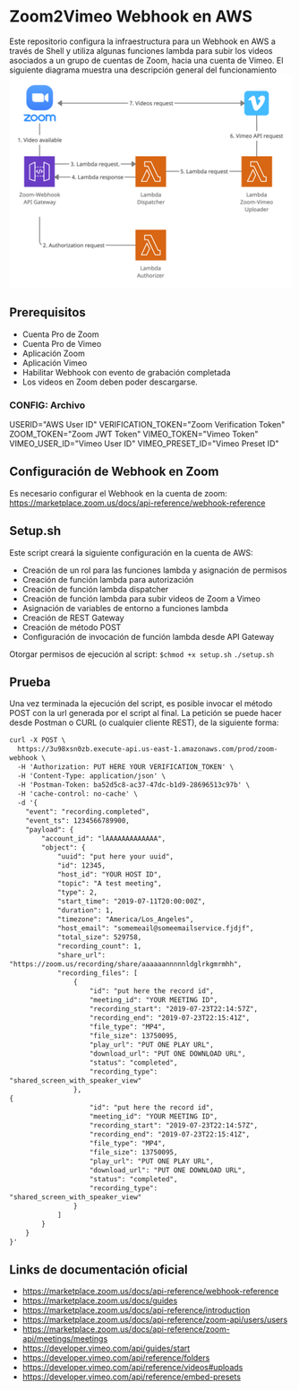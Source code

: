 # Zoom2Vimeo Webhook en AWS

Este repositorio configura la infraestructura para un Webhook en AWS a través de Shell y utiliza algunas funciones lambda para subir los videos asociados a un grupo de cuentas de Zoom, hacia una cuenta de Vimeo. 
El siguiente diagrama muestra una descripción general del funcionamiento
![Zoom2Vimeo AWS Webhook](diagrams/Zoom2Vimeo-Webhook.jpg?raw=true "Zoom2Vimeo AWS Webhook")

## Prerequisitos
* Cuenta Pro de Zoom
* Cuenta Pro de Vimeo
* Aplicación Zoom
* Aplicación Vimeo
* Habilitar Webhook con evento de grabación completada
* Los videos en Zoom deben poder descargarse.

### CONFIG: Archivo
USERID="AWS User ID"
VERIFICATION_TOKEN="Zoom Verification Token"
ZOOM_TOKEN="Zoom JWT Token"
VIMEO_TOKEN="Vimeo Token"
VIMEO_USER_ID="Vimeo User ID"
VIMEO_PRESET_ID="Vimeo Preset ID"

## Configuración de Webhook en Zoom
Es necesario configurar el Webhook en la cuenta de zoom: https://marketplace.zoom.us/docs/api-reference/webhook-reference

## Setup.sh
Este script creará la siguiente configuración en la cuenta de AWS:
* Creación de un rol para las funciones lambda y asignación de permisos
* Creación de función lambda para autorización
* Creación de función lambda dispatcher
* Creación de función lambda para subir videos de Zoom a Vimeo
* Asignación de variables de entorno a funciones lambda
* Creación de REST Gateway
* Creación de método POST
* Configuración de invocación de función lambda desde API Gateway

Otorgar permisos de ejecución al script:
`$chmod +x setup.sh`
`./setup.sh`

## Prueba
Una vez terminada la ejecución del script, es posible invocar el método POST con la url generada por el script al final. La petición se puede hacer desde Postman o CURL (o cualquier cliente REST), de la siguiente forma:

```
curl -X POST \
  https://3u98xsn0zb.execute-api.us-east-1.amazonaws.com/prod/zoom-webhook \
  -H 'Authorization: PUT HERE YOUR VERIFICATION_TOKEN' \
  -H 'Content-Type: application/json' \
  -H 'Postman-Token: ba52d5c8-ac37-47dc-b1d9-28696513c97b' \
  -H 'cache-control: no-cache' \
  -d '{
    "event": "recording.completed",
    "event_ts": 1234566789900,
    "payload": {
        "account_id": "lAAAAAAAAAAAAA",
        "object": {
            "uuid": "put here your uuid",
            "id": 12345,
            "host_id": "YOUR HOST ID",
            "topic": "A test meeting",
            "type": 2,
            "start_time": "2019-07-11T20:00:00Z",
            "duration": 1,
            "timezone": "America/Los_Angeles",
            "host_email": "somemeail@someemailservice.fjdjf",
            "total_size": 529758,
            "recording_count": 1,
            "share_url": "https://zoom.us/recording/share/aaaaaannnnnldglrkgmrmhh",
            "recording_files": [
                {
                    "id": "put here the record id",
                    "meeting_id": "YOUR MEETING ID",
                    "recording_start": "2019-07-23T22:14:57Z",
                    "recording_end": "2019-07-23T22:15:41Z",
                    "file_type": "MP4",
                    "file_size": 13750095,
                    "play_url": "PUT ONE PLAY URL",
                    "download_url": "PUT ONE DOWNLOAD URL",
                    "status": "completed",
                    "recording_type": "shared_screen_with_speaker_view"
                },
{
                    "id": "put here the record id",
                    "meeting_id": "YOUR MEETING ID",
                    "recording_start": "2019-07-23T22:14:57Z",
                    "recording_end": "2019-07-23T22:15:41Z",
                    "file_type": "MP4",
                    "file_size": 13750095,
                    "play_url": "PUT ONE PLAY URL",
                    "download_url": "PUT ONE DOWNLOAD URL",
                    "status": "completed",
                    "recording_type": "shared_screen_with_speaker_view"
                }
            ]
        }
    }
}'
```

## Links de documentación oficial
* https://marketplace.zoom.us/docs/api-reference/webhook-reference
* https://marketplace.zoom.us/docs/guides
* https://marketplace.zoom.us/docs/api-reference/introduction
* https://marketplace.zoom.us/docs/api-reference/zoom-api/users/users
* https://marketplace.zoom.us/docs/api-reference/zoom-api/meetings/meetings
* https://developer.vimeo.com/api/guides/start
* https://developer.vimeo.com/api/reference/folders
* https://developer.vimeo.com/api/reference/videos#uploads
* https://developer.vimeo.com/api/reference/embed-presets
